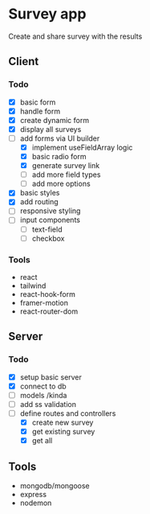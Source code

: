 # Survey app

Create and share survey with the results

## Client

### Todo

- [x] basic form
- [x] handle form
- [x] create dynamic form
- [x] display all surveys
- [ ] add forms via UI builder
  - [x] implement useFieldArray logic
  - [x] basic radio form
  - [x] generate survey link
  - [ ] add more field types
  - [ ] add more options
- [x] basic styles
- [x] add routing
- [ ] responsive styling
- [ ] input components
  - [ ] text-field
  - [ ] checkbox

### Tools

- react
- tailwind
- react-hook-form
- framer-motion
- react-router-dom

## Server

### Todo

- [x] setup basic server
- [x] connect to db
- [ ] models /kinda
- [ ] add ss validation
- [ ] define routes and controllers
  - [x] create new survey
  - [x] get existing survey
  - [x] get all

## Tools

- mongodb/mongoose
- express
- nodemon
